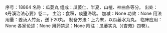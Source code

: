 序号：18864
名称：瓜蒌丸
组成：瓜蒌仁、半夏、山楂、神曲各等分。
出处：《丹溪治法心要》卷二。
主治：食积，痰壅滞喘。
加减：None
功效：None
用法用量：姜汤入竹沥，送下20丸。
制备方法：上为末，以瓜蒌水为丸。
临床应用：None
各家论述：None
用药禁忌：None
附注：瓜蒌实丸（《杏苑》四卷）。
